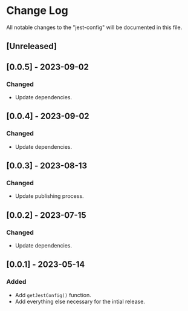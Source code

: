 # Change Log

All notable changes to the "jest-config" will be documented in this file.

## [Unreleased]

## [0.0.5] - 2023-09-02

### Changed

- Update dependencies.

## [0.0.4] - 2023-09-02

### Changed

- Update dependencies.

## [0.0.3] - 2023-08-13

### Changed

- Update publishing process.

## [0.0.2] - 2023-07-15

### Changed

- Update dependencies.

## [0.0.1] - 2023-05-14

### Added

- Add `getJestConfig()` function.
- Add everything else necessary for the intial release.

<!--
See: https://common-changelog.org/

## [0.0.1] - 2023-01-01

### Changed

### Added

### Removed

### Fixed
-->
